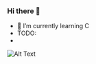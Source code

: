 ### Hi there 👋

<!--
**MTINMAN13/MTINMAN13** is a ✨ _special_ ✨ repository because its `README.md` (this file) appears on your GitHub profile.

Here are some ideas to get you started:

- 🔭 I’m currently working on ...
- 🌱 I’m currently learning ...
- 👯 I’m looking to collaborate on ...
- 🤔 I’m looking for help with ...
- 💬 Ask me about ...
- 📫 How to reach me: ...
- 😄 Pronouns: ...
- ⚡ Fun fact: ...
-->

- 🌱 I’m currently learning C
- TODO:
- 

![Alt Text](https://imgs.search.brave.com/HexQtzwf24Ibhf39EXNoKqPAH26CAISn0LXlS4wG13U/rs:fit:560:320:1/g:ce/aHR0cHM6Ly91cGxv/YWQud2lraW1lZGlh/Lm9yZy93aWtpcGVk/aWEvY29tbW9ucy90/aHVtYi9jL2NiL0Zs/YWdfb2ZfdGhlX0N6/ZWNoX1JlcHVibGlj/LnN2Zy82NDBweC1G/bGFnX29mX3RoZV9D/emVjaF9SZXB1Ymxp/Yy5zdmcucG5n)
